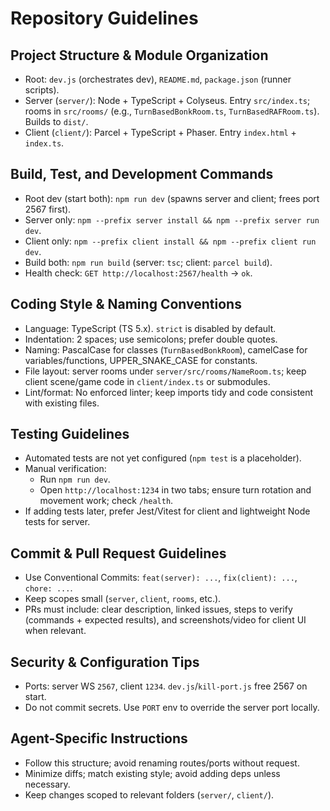 # Repository Guidelines

## Project Structure & Module Organization
- Root: `dev.js` (orchestrates dev), `README.md`, `package.json` (runner scripts).
- Server (`server/`): Node + TypeScript + Colyseus. Entry `src/index.ts`; rooms in `src/rooms/` (e.g., `TurnBasedBonkRoom.ts`, `TurnBasedRAFRoom.ts`). Builds to `dist/`.
- Client (`client/`): Parcel + TypeScript + Phaser. Entry `index.html` + `index.ts`.

## Build, Test, and Development Commands
- Root dev (start both): `npm run dev` (spawns server and client; frees port 2567 first).
- Server only: `npm --prefix server install && npm --prefix server run dev`.
- Client only: `npm --prefix client install && npm --prefix client run dev`.
- Build both: `npm run build` (server: `tsc`; client: `parcel build`).
- Health check: `GET http://localhost:2567/health` → `ok`.

## Coding Style & Naming Conventions
- Language: TypeScript (TS 5.x). `strict` is disabled by default.
- Indentation: 2 spaces; use semicolons; prefer double quotes.
- Naming: PascalCase for classes (`TurnBasedBonkRoom`), camelCase for variables/functions, UPPER_SNAKE_CASE for constants.
- File layout: server rooms under `server/src/rooms/NameRoom.ts`; keep client scene/game code in `client/index.ts` or submodules.
- Lint/format: No enforced linter; keep imports tidy and code consistent with existing files.

## Testing Guidelines
- Automated tests are not yet configured (`npm test` is a placeholder).
- Manual verification:
  - Run `npm run dev`.
  - Open `http://localhost:1234` in two tabs; ensure turn rotation and movement work; check `/health`.
- If adding tests later, prefer Jest/Vitest for client and lightweight Node tests for server.

## Commit & Pull Request Guidelines
- Use Conventional Commits: `feat(server): ...`, `fix(client): ...`, `chore: ...`.
- Keep scopes small (`server`, `client`, `rooms`, etc.).
- PRs must include: clear description, linked issues, steps to verify (commands + expected results), and screenshots/video for client UI when relevant.

## Security & Configuration Tips
- Ports: server WS `2567`, client `1234`. `dev.js`/`kill-port.js` free 2567 on start.
- Do not commit secrets. Use `PORT` env to override the server port locally.

## Agent-Specific Instructions
- Follow this structure; avoid renaming routes/ports without request.
- Minimize diffs; match existing style; avoid adding deps unless necessary.
- Keep changes scoped to relevant folders (`server/`, `client/`).
